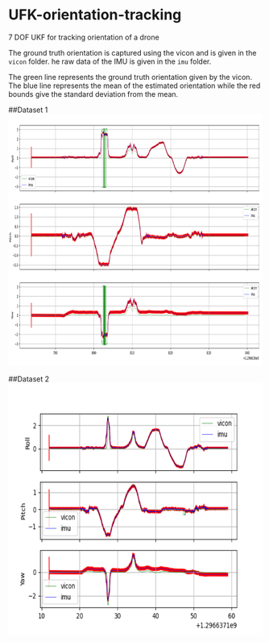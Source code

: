 # UFK-orientation-tracking
7 DOF UKF for tracking orientation of a drone

The ground truth orientation is captured using the vicon and is given in the `vicon` folder. he raw data of the IMU is given in the `imu` folder.

The green line represents the ground truth orientation given by the vicon. The blue line represents the mean of the estimated orientation while the red bounds give the standard deviation from the mean.

##Dataset 1
<img src = "https://github.com/vashist123/UFK-orientation-tracking/blob/main/images/with_std_1.png" width="700" height="500">

##Dataset 2
<img src = "https://github.com/vashist123/UFK-orientation-tracking/blob/main/images/with_std_2.png" width="700" height="500">
